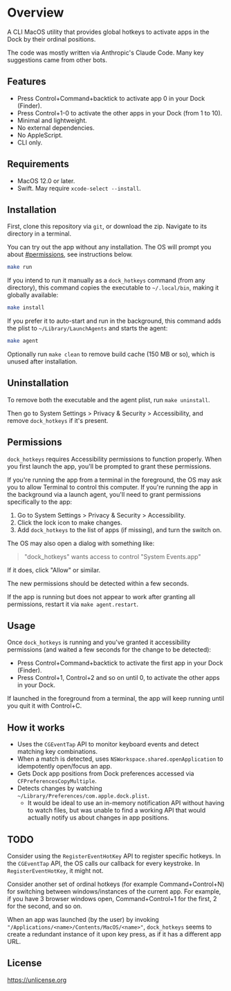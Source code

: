 # Overview

A CLI MacOS utility that provides global hotkeys to activate apps in the Dock by their ordinal positions.

The code was mostly written via Anthropic's Claude Code. Many key suggestions came from other bots.

## Features

* Press Control+Command+backtick to activate app 0 in your Dock (Finder).
* Press Control+1-0 to activate the other apps in your Dock (from 1 to 10).
* Minimal and lightweight.
* No external dependencies.
* No AppleScript.
* CLI only.

## Requirements

* MacOS 12.0 or later.
* Swift. May require `xcode-select --install`.

## Installation

First, clone this repository via `git`, or download the zip. Navigate to its directory in a terminal.

You can try out the app without any installation. The OS will prompt you about [#permissions](#permissions), see instructions below.

```sh
make run
```

If you intend to run it manually as a `dock_hotkeys` command (from any directory), this command copies the executable to `~/.local/bin`, making it globally available:

```sh
make install
```

If you prefer it to auto-start and run in the background, this command adds the plist to `~/Library/LaunchAgents` and starts the agent:

```sh
make agent
```

Optionally run `make clean` to remove build cache (150 MB or so), which is unused after installation.

## Uninstallation

To remove both the executable and the agent plist, run `make uninstall`.

Then go to System Settings > Privacy & Security > Accessibility, and remove `dock_hotkeys` if it's present.

## Permissions

`dock_hotkeys` requires Accessibility permissions to function properly. When you first launch the app, you'll be prompted to grant these permissions.

If you're running the app from a terminal in the foreground, the OS may ask you to allow Terminal to control this computer. If you're running the app in the background via a launch agent, you'll need to grant permissions specifically to the app:

1. Go to System Settings > Privacy & Security > Accessibility.
2. Click the lock icon to make changes.
3. Add `dock_hotkeys` to the list of apps (if missing), and turn the switch on.

The OS may also open a dialog with something like:

> "dock_hotkeys" wants access to control "System Events.app"

If it does, click "Allow" or similar.

The new permissions should be detected within a few seconds.

If the app is running but does not appear to work after granting all permissions, restart it via `make agent.restart`.

## Usage

Once `dock_hotkeys` is running and you've granted it accessibility permissions (and waited a few seconds for the change to be detected):

* Press Control+Command+backtick to activate the first app in your Dock (Finder).
* Press Control+1, Control+2 and so on until 0, to activate the other apps in your Dock.

If launched in the foreground from a terminal, the app will keep running until you quit it with Control+C.

## How it works

* Uses the `CGEventTap` API to monitor keyboard events and detect matching key combinations.
* When a match is detected, uses `NSWorkspace.shared.openApplication` to idempotently open/focus an app.
* Gets Dock app positions from Dock preferences accessed via `CFPreferencesCopyMultiple`.
* Detects changes by watching `~/Library/Preferences/com.apple.dock.plist`.
  * It would be ideal to use an in-memory notification API without having to watch files, but was unable to find a working API that would actually notify us about changes in app positions.

## TODO

Consider using the `RegisterEventHotKey` API to register specific hotkeys. In the `CGEventTap` API, the OS calls our callback for every keystroke. In `RegisterEventHotKey`, it might not.

Consider another set of ordinal hotkeys (for example Command+Control+N) for switching between windows/instances of the current app. For example, if you have 3 browser windows open, Command+Control+1 for the first, 2 for the second, and so on.

When an app was launched (by the user) by invoking `"/Applications/<name>/Contents/MacOS/<name>"`, `dock_hotkeys` seems to create a redundant instance of it upon key press, as if it has a different app URL.

## License

https://unlicense.org
